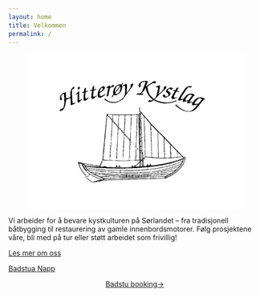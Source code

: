 ```yaml
---
layout: home
title: Velkommen
permalink: /
---
```


<link rel="stylesheet" href="{{ "/assets/css/custom.css" | relative_url }}">

<img src="/assets/img/logo.png"
     alt="Hitterøy Kystlag logo"
     style="display:block;margin:0 auto;max-width:480px;">
	 

Vi arbeider for å bevare kystkulturen på Sørlandet – fra tradisjonell båtbygging
til restaurering av gamle innenbordsmotorer. Følg prosjektene våre, bli med på tur
eller støtt arbeidet som frivillig!

[Les mer om oss](/about/)

[Badstua Napp](/napp/)

<div style="text-align:center">
	<a href="https://napp.hitteroykystlag.no" class="btn btn-booking my-4">Badstu booking→</a>
</div>

